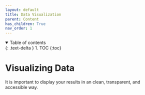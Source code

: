 ```yaml
---
layout: default
title: Data Visualization
parent: Content
has_children: True
nav_order: 1
---
```


<details open markdown="block">
  <summary>
    Table of contents
  </summary>
  {: .text-delta }
1. TOC
{:toc}
</details>

# Visualizing Data

It is important to display your results in an clean, transparent, and accessible way.
